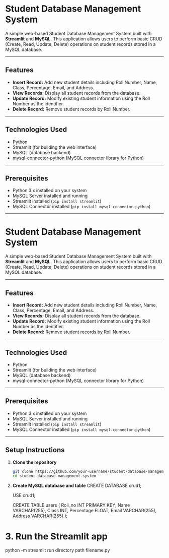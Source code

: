 # Student Database Management System

A simple web-based Student Database Management System built with **Streamlit** and **MySQL**. This application allows users to perform basic CRUD (Create, Read, Update, Delete) operations on student records stored in a MySQL database.

---

## Features

- **Insert Record:** Add new student details including Roll Number, Name, Class, Percentage, Email, and Address.
- **View Records:** Display all student records from the database.
- **Update Record:** Modify existing student information using the Roll Number as the identifier.
- **Delete Record:** Remove student records by Roll Number.

---

## Technologies Used

- Python
- Streamlit (for building the web interface)
- MySQL (database backend)
- mysql-connector-python (MySQL connector library for Python)

---

## Prerequisites

- Python 3.x installed on your system
- MySQL Server installed and running
- Streamlit installed (`pip install streamlit`)
- MySQL Connector installed (`pip install mysql-connector-python`)

---

# Student Database Management System

A simple web-based Student Database Management System built with **Streamlit** and **MySQL**. This application allows users to perform basic CRUD (Create, Read, Update, Delete) operations on student records stored in a MySQL database.

---

## Features

- **Insert Record:** Add new student details including Roll Number, Name, Class, Percentage, Email, and Address.
- **View Records:** Display all student records from the database.
- **Update Record:** Modify existing student information using the Roll Number as the identifier.
- **Delete Record:** Remove student records by Roll Number.

---

## Technologies Used

- Python
- Streamlit (for building the web interface)
- MySQL (database backend)
- mysql-connector-python (MySQL connector library for Python)

---

## Prerequisites

- Python 3.x installed on your system
- MySQL Server installed and running
- Streamlit installed (`pip install streamlit`)
- MySQL Connector installed (`pip install mysql-connector-python`)

---

## Setup Instructions

1. **Clone the repository**

   ```bash
   git clone https://github.com/your-username/student-database-management-system.git
   cd student-database-management-system

2. **Create MySQL database and table**
   CREATE DATABASE crud1;

   USE crud1;

   CREATE TABLE users (
    Roll_no INT PRIMARY KEY,
    Name VARCHAR(255),
    Class INT,
    Percentage FLOAT,
    Email VARCHAR(255),
    Address VARCHAR(255)
   );

# 3. Run the Streamlit app
  python -m streamlit run directory path filename.py


